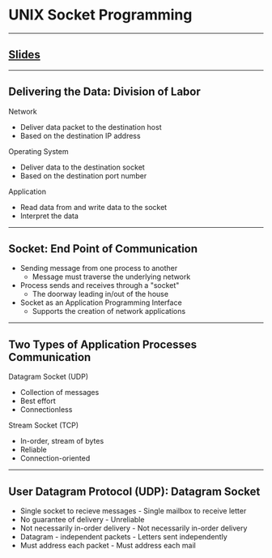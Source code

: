# UNIX Socket Programming
---

## [Slides](https://redhawks-my.sharepoint.com/:p:/r/personal/bowermanjess_seattleu_edu/_layouts/15/Doc.aspx?sourcedoc=%7BA1962C6D-8B6E-4FD0-ACC1-B2C3035E7874%7D&file=9-socket_prog.pptx&action=edit&mobileredirect=true)
---

## Delivering the Data: Division of Labor
Network
- Deliver data packet to the destination host
- Based on the destination IP address

Operating System
- Deliver data to the destination socket
- Based on the destination port number

Application
- Read data from and write data to the socket
- Interpret the data

--- 

## Socket: End Point of Communication
- Sending message from one process to another
  - Message must traverse the underlying network
- Process sends and receives through a "socket"
  - The doorway leading in/out of the house
- Socket as an Application Programming Interface
  - Supports the creation of network applications

---

## Two Types of Application Processes Communication
Datagram Socket (UDP)
- Collection of messages
- Best effort
- Connectionless

Stream Socket (TCP)
- In-order, stream of bytes
- Reliable
- Connection-oriented

---

## User Datagram Protocol (UDP): Datagram Socket
- Single socket to recieve messages       - Single mailbox to receive letter
- No guarantee of delivery                - Unreliable
- Not necessarily in-order delivery       - Not necessarily in-order delivery
- Datagram - independent packets          - Letters sent independently
- Must address each packet                - Must address each mail
